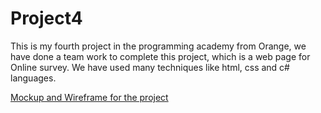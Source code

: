 # Project4
This is my fourth project in the programming academy from Orange, we have done a team work to complete this project, which is a web page for Online survey. We have used many techniques like html, css and c# languages.

[Mockup and Wireframe for the project](https://miro.com/app/board/uXjVP9tUnbA=/?share_link_id=911584856109)
